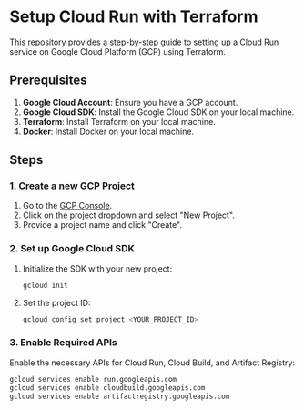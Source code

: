 # Setup Cloud Run with Terraform

This repository provides a step-by-step guide to setting up a Cloud Run service on Google Cloud Platform (GCP) using Terraform.

## Prerequisites

1. **Google Cloud Account**: Ensure you have a GCP account.
2. **Google Cloud SDK**: Install the Google Cloud SDK on your local machine.
3. **Terraform**: Install Terraform on your local machine.
4. **Docker**: Install Docker on your local machine.

## Steps

### 1. Create a new GCP Project

1. Go to the [GCP Console](https://console.cloud.google.com/).
2. Click on the project dropdown and select "New Project".
3. Provide a project name and click "Create".

### 2. Set up Google Cloud SDK

1. Initialize the SDK with your new project:
    ```sh
    gcloud init
    ```
2. Set the project ID:
    ```sh
    gcloud config set project <YOUR_PROJECT_ID>
    ```

### 3. Enable Required APIs

Enable the necessary APIs for Cloud Run, Cloud Build, and Artifact Registry:
```sh
gcloud services enable run.googleapis.com
gcloud services enable cloudbuild.googleapis.com
gcloud services enable artifactregistry.googleapis.com

